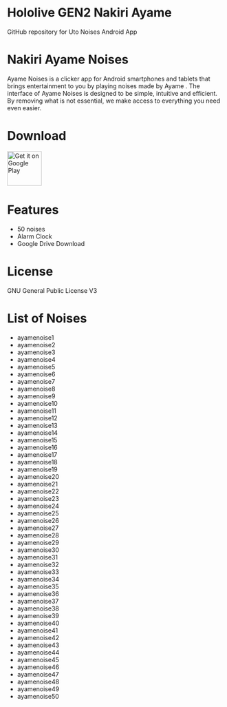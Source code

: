 # Hololive GEN2 Nakiri Ayame
 GitHub repository for Uto Noises Android App

# Nakiri Ayame Noises
Ayame Noises is a clicker app for Android smartphones and tablets that brings entertainment to you by playing noises made by Ayame .
The interface of Ayame Noises is designed to be simple, intuitive and efficient. By removing what is not essential, we make access to everything you need even easier.

# Download
[<img src="https://play.google.com/intl/en_us/badges/images/generic/en_badge_web_generic.png"
alt="Get it on Google Play"
height="80">](https://play.google.com/store/apps/details?id=com.yuzumin.ayamenoises)

# Features
* 50 noises
* Alarm Clock
* Google Drive Download

# License
GNU General Public License V3

# List of Noises
* ayamenoise1
* ayamenoise2
* ayamenoise3
* ayamenoise4
* ayamenoise5
* ayamenoise6
* ayamenoise7
* ayamenoise8
* ayamenoise9
* ayamenoise10
* ayamenoise11
* ayamenoise12
* ayamenoise13
* ayamenoise14
* ayamenoise15
* ayamenoise16
* ayamenoise17
* ayamenoise18
* ayamenoise19
* ayamenoise20
* ayamenoise21
* ayamenoise22
* ayamenoise23
* ayamenoise24
* ayamenoise25
* ayamenoise26
* ayamenoise27
* ayamenoise28
* ayamenoise29
* ayamenoise30
* ayamenoise31
* ayamenoise32
* ayamenoise33
* ayamenoise34
* ayamenoise35
* ayamenoise36
* ayamenoise37
* ayamenoise38
* ayamenoise39
* ayamenoise40
* ayamenoise41
* ayamenoise42
* ayamenoise43
* ayamenoise44
* ayamenoise45
* ayamenoise46
* ayamenoise47
* ayamenoise48
* ayamenoise49
* ayamenoise50
